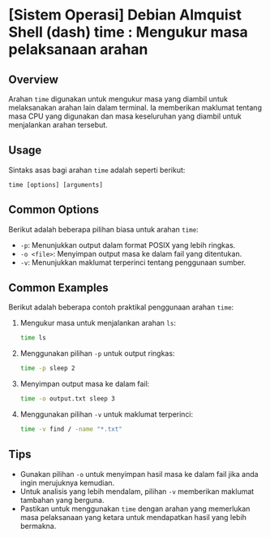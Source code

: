 # [Sistem Operasi] Debian Almquist Shell (dash) time <Penggunaan setara>: Mengukur masa pelaksanaan arahan

## Overview
Arahan `time` digunakan untuk mengukur masa yang diambil untuk melaksanakan arahan lain dalam terminal. Ia memberikan maklumat tentang masa CPU yang digunakan dan masa keseluruhan yang diambil untuk menjalankan arahan tersebut.

## Usage
Sintaks asas bagi arahan `time` adalah seperti berikut:

```
time [options] [arguments]
```

## Common Options
Berikut adalah beberapa pilihan biasa untuk arahan `time`:

- `-p`: Menunjukkan output dalam format POSIX yang lebih ringkas.
- `-o <file>`: Menyimpan output masa ke dalam fail yang ditentukan.
- `-v`: Menunjukkan maklumat terperinci tentang penggunaan sumber.

## Common Examples
Berikut adalah beberapa contoh praktikal penggunaan arahan `time`:

1. Mengukur masa untuk menjalankan arahan `ls`:
   ```sh
   time ls
   ```

2. Menggunakan pilihan `-p` untuk output ringkas:
   ```sh
   time -p sleep 2
   ```

3. Menyimpan output masa ke dalam fail:
   ```sh
   time -o output.txt sleep 3
   ```

4. Menggunakan pilihan `-v` untuk maklumat terperinci:
   ```sh
   time -v find / -name "*.txt"
   ```

## Tips
- Gunakan pilihan `-o` untuk menyimpan hasil masa ke dalam fail jika anda ingin merujuknya kemudian.
- Untuk analisis yang lebih mendalam, pilihan `-v` memberikan maklumat tambahan yang berguna.
- Pastikan untuk menggunakan `time` dengan arahan yang memerlukan masa pelaksanaan yang ketara untuk mendapatkan hasil yang lebih bermakna.